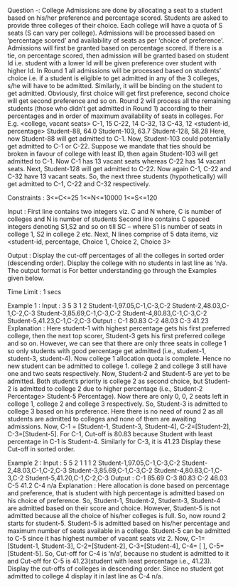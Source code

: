 Question -: College Admissions are done by allocating a seat to a student based on his/her preference and percentage scored. Students are asked to provide three colleges of their choice. Each college will have a quota of S seats (S can vary per college). Admissions will be processed based on ‘percentage scored’ and availability of seats as per ‘choice of preference’.
Admissions will first be granted based on percentage scored. If there is a tie, on percentage scored, then admission will be granted based on student Id i.e. student with a lower Id will be given preference over student with higher Id.
In Round 1 all admissions will be processed based on students’ choice i.e. if a student is eligible to get admitted in any of the 3 colleges, s/he will have to be admitted. Similarly, it will be binding on the student to get admitted. Obviously, first choice will get first preference, second choice will get second preference and so on.
Round 2 will process all the remaining students (those who didn’t get admitted in Round 1) according to their percentages and in order of maximum availability of seats in colleges.
For E.g.
<college, vacant seats>
C-1, 15
C-22, 14
C-32, 13
C-43, 12
<student-id, percentage>
Student-88, 64.0
Student-103, 63.7
Student-128, 58.28
Here, now Student-88 will get admitted to C-1.
Now, Student-103 could potentially get admitted to C-1 or C-22. Suppose we mandate that ties should be broken in favour of college with least ID, then again Student-103 will get admitted to C-1. Now C-1 has 13 vacant seats whereas C-22 has 14 vacant seats.
Next, Student-128 will get admitted to C-22. Now again C-1, C-22 and C-32 have 13 vacant seats. So, the next three students (hypothetically) will get admitted to C-1, C-22 and C-32 respectively.

Constraints :
3<=C<=25
1<=N<=10000
1<=S<=120

Input :
First line contains two integers viz. C and N where,
C is number of colleges and
N is number of students
Second line contains C spaced integers denoting S1,S2 and so on till SC – where S1 is number of seats in college 1, S2 in college 2 etc.
Next, N lines comprise of 5 data items, viz <student-id, percentage, Choice 1, Choice 2, Choice 3>

Output :
Display the cut-off percentages of all the colleges in sorted order (descending order). Display the college with no students in last line as ‘n/a.
The output format is <college cut-off_percentage>
For better understanding go through the Examples given below.

Time Limit : 1 secs

Example 1 :
Input :
3 5
3 1 2
Student-1,97.05,C-1,C-3,C-2
Student-2,48.03,C-1,C-2,C-3
Student-3,85.69,C-1,C-3,C-2
Student-4,80.83,C-1,C-3,C-2
Student-5,41.23,C-1,C-2,C-3
Output :
C-1 80.83
C-2 48.03
C-3 41.23
Explanation :
Here student-1 with highest percentage gets his first preferred college, then the next top scorer, Student-3 gets his first preferred college and so on.
However, we can see that there are only three seats in college 1 so only students with good percentage get admitted (i.e., student-1, student-3, student-4).
Now college 1 allocation quota is complete. Hence no new student can be admitted to college 1. college 2 and college 3 still have one and two seats respectively. Now, Student-2 and Student-5 are yet to be admitted.
Both student’s priority is college 2 as second choice, but Student-2 is admitted to college 2 due to higher percentage (i.e., Student-2 Percentage> Student-5 Percentage).
Now there are only 0, 0, 2 seats left in college 1, college 2 and college 3 respectively. So, Student-3 is admitted to college 3 based on his preference. Here there is no need of round 2 as all students are admitted to colleges and none of them are awaiting admissions.
Now, C-1 = [Student-1, Student-3, Student-4], C-2=[Student-2], C-3=[Student-5]. For C-1, Cut-off is 80.83 because Student with least percentage in C-1 is Student-4. Similarly for C-3, it is 41.23 Display these Cut-off in sorted order.

Example 2 :
Input :
5 5
2 1 1 1 2
Student-1,97.05,C-1,C-3,C-2
Student-2,48.03,C-1,C-2,C-3
Student-3,85.69,C-1,C-3,C-2
Student-4,80.83,C-1,C-3,C-2
Student-5,41.20,C-1,C-2,C-3
Output :
C-1 85.69
C-3 80.83
C-2 48.03
C-5 41.2
C-4 n/a
Explanation :
Here allocation is done based on percentage and preference, that is student with high percentage is admitted based on his choice of preference. So, Student-1, Student-2, Student-3, Student-4 are admitted based on their score and choice.
However, Student-5 is not admitted because all the choice of his/her colleges is full. So, now round 2 starts for student-5. Student-5 is admitted based on his/her percentage and maximum number of seats available in a college.
Student-5 can be admitted to C-5 since it has highest number of vacant seats viz 2.
Now, C-1= [Student-1, Student-3], C-2=[Student-2], C-3=[Student-4], C-4= [ ], C-5=[Student-5].
So, Cut-off for C-4 is ‘n/a’, because no student is admitted to it and Cut-off for C-5 is 41.23(student with least percentage i.e., 41.23).
Display the cut-offs of colleges in descending order. Since no student got admitted to college 4 display it in last line as C-4 n/a.
